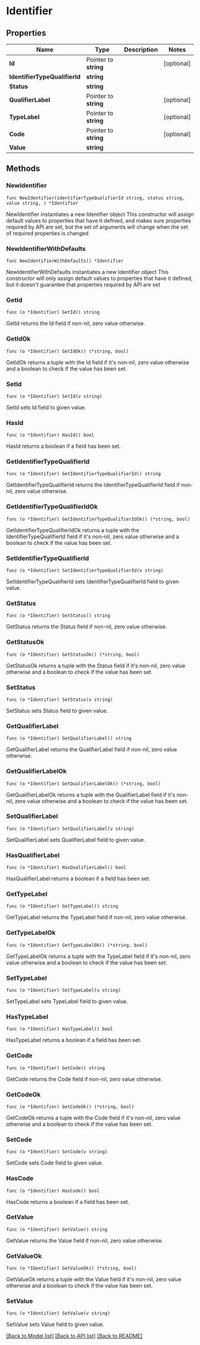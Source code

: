# Identifier

## Properties

Name | Type | Description | Notes
------------ | ------------- | ------------- | -------------
**Id** | Pointer to **string** |  | [optional] 
**IdentifierTypeQualifierId** | **string** |  | 
**Status** | **string** |  | 
**QualifierLabel** | Pointer to **string** |  | [optional] 
**TypeLabel** | Pointer to **string** |  | [optional] 
**Code** | Pointer to **string** |  | [optional] 
**Value** | **string** |  | 

## Methods

### NewIdentifier

`func NewIdentifier(identifierTypeQualifierId string, status string, value string, ) *Identifier`

NewIdentifier instantiates a new Identifier object
This constructor will assign default values to properties that have it defined,
and makes sure properties required by API are set, but the set of arguments
will change when the set of required properties is changed

### NewIdentifierWithDefaults

`func NewIdentifierWithDefaults() *Identifier`

NewIdentifierWithDefaults instantiates a new Identifier object
This constructor will only assign default values to properties that have it defined,
but it doesn't guarantee that properties required by API are set

### GetId

`func (o *Identifier) GetId() string`

GetId returns the Id field if non-nil, zero value otherwise.

### GetIdOk

`func (o *Identifier) GetIdOk() (*string, bool)`

GetIdOk returns a tuple with the Id field if it's non-nil, zero value otherwise
and a boolean to check if the value has been set.

### SetId

`func (o *Identifier) SetId(v string)`

SetId sets Id field to given value.

### HasId

`func (o *Identifier) HasId() bool`

HasId returns a boolean if a field has been set.

### GetIdentifierTypeQualifierId

`func (o *Identifier) GetIdentifierTypeQualifierId() string`

GetIdentifierTypeQualifierId returns the IdentifierTypeQualifierId field if non-nil, zero value otherwise.

### GetIdentifierTypeQualifierIdOk

`func (o *Identifier) GetIdentifierTypeQualifierIdOk() (*string, bool)`

GetIdentifierTypeQualifierIdOk returns a tuple with the IdentifierTypeQualifierId field if it's non-nil, zero value otherwise
and a boolean to check if the value has been set.

### SetIdentifierTypeQualifierId

`func (o *Identifier) SetIdentifierTypeQualifierId(v string)`

SetIdentifierTypeQualifierId sets IdentifierTypeQualifierId field to given value.


### GetStatus

`func (o *Identifier) GetStatus() string`

GetStatus returns the Status field if non-nil, zero value otherwise.

### GetStatusOk

`func (o *Identifier) GetStatusOk() (*string, bool)`

GetStatusOk returns a tuple with the Status field if it's non-nil, zero value otherwise
and a boolean to check if the value has been set.

### SetStatus

`func (o *Identifier) SetStatus(v string)`

SetStatus sets Status field to given value.


### GetQualifierLabel

`func (o *Identifier) GetQualifierLabel() string`

GetQualifierLabel returns the QualifierLabel field if non-nil, zero value otherwise.

### GetQualifierLabelOk

`func (o *Identifier) GetQualifierLabelOk() (*string, bool)`

GetQualifierLabelOk returns a tuple with the QualifierLabel field if it's non-nil, zero value otherwise
and a boolean to check if the value has been set.

### SetQualifierLabel

`func (o *Identifier) SetQualifierLabel(v string)`

SetQualifierLabel sets QualifierLabel field to given value.

### HasQualifierLabel

`func (o *Identifier) HasQualifierLabel() bool`

HasQualifierLabel returns a boolean if a field has been set.

### GetTypeLabel

`func (o *Identifier) GetTypeLabel() string`

GetTypeLabel returns the TypeLabel field if non-nil, zero value otherwise.

### GetTypeLabelOk

`func (o *Identifier) GetTypeLabelOk() (*string, bool)`

GetTypeLabelOk returns a tuple with the TypeLabel field if it's non-nil, zero value otherwise
and a boolean to check if the value has been set.

### SetTypeLabel

`func (o *Identifier) SetTypeLabel(v string)`

SetTypeLabel sets TypeLabel field to given value.

### HasTypeLabel

`func (o *Identifier) HasTypeLabel() bool`

HasTypeLabel returns a boolean if a field has been set.

### GetCode

`func (o *Identifier) GetCode() string`

GetCode returns the Code field if non-nil, zero value otherwise.

### GetCodeOk

`func (o *Identifier) GetCodeOk() (*string, bool)`

GetCodeOk returns a tuple with the Code field if it's non-nil, zero value otherwise
and a boolean to check if the value has been set.

### SetCode

`func (o *Identifier) SetCode(v string)`

SetCode sets Code field to given value.

### HasCode

`func (o *Identifier) HasCode() bool`

HasCode returns a boolean if a field has been set.

### GetValue

`func (o *Identifier) GetValue() string`

GetValue returns the Value field if non-nil, zero value otherwise.

### GetValueOk

`func (o *Identifier) GetValueOk() (*string, bool)`

GetValueOk returns a tuple with the Value field if it's non-nil, zero value otherwise
and a boolean to check if the value has been set.

### SetValue

`func (o *Identifier) SetValue(v string)`

SetValue sets Value field to given value.



[[Back to Model list]](../README.md#documentation-for-models) [[Back to API list]](../README.md#documentation-for-api-endpoints) [[Back to README]](../README.md)


